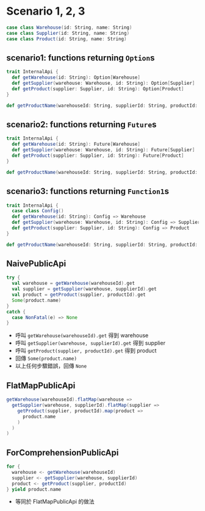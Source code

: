 # Scenario 1, 2, 3

```scala
case class Warehouse(id: String, name: String)
case class Supplier(id: String, name: String)
case class Product(id: String, name: String)
```

## scenario1: functions returning `Option`s
```scala
trait InternalApi {
  def getWarehouse(id: String): Option[Warehouse]
  def getSupplier(warehouse: Warehouse, id: String): Option[Supplier]
  def getProduct(supplier: Supplier, id: String): Option[Product]
}

def getProductName(warehouseId: String, supplierId: String, productId: String): Option[String]
```

## scenario2: functions returning `Future`s
```scala
trait InternalApi {
  def getWarehouse(id: String): Future[Warehouse]
  def getSupplier(warehouse: Warehouse, id: String): Future[Supplier]
  def getProduct(supplier: Supplier, id: String): Future[Product]
}

def getProductName(warehouseId: String, supplierId: String, productId: String): Future[String]
```

## scenario3: functions returning `Function1`s
```scala
trait InternalApi {
  case class Config()
  def getWarehouse(id: String): Config => Warehouse
  def getSupplier(warehouse: Warehouse, id: String): Config => Supplier
  def getProduct(supplier: Supplier, id: String): Config => Product
}

def getProductName(warehouseId: String, supplierId: String, productId: String): Config => String
```

## NaivePublicApi
```scala
try {
  val warehouse = getWarehouse(warehouseId).get
  val supplier = getSupplier(warehouse, supplierId).get
  val product = getProduct(supplier, productId).get
  Some(product.name)
}
catch {
  case NonFatal(e) => None
}
```
- 呼叫 `getWarehouse(warehouseId).get` 得到 warehouse
- 呼叫 `getSupplier(warehouse, supplierId).get` 得到 supplier
- 呼叫 `getProduct(supplier, productId).get` 得到 product
- 回傳 `Some(product.name)`
- 以上任何步驟錯誤，回傳 `None`

## FlatMapPublicApi
```scala
getWarehouse(warehouseId).flatMap(warehouse =>
  getSupplier(warehouse, supplierId).flatMap(supplier =>
    getProduct(supplier, productId).map(product =>
      product.name
    )
  )
)
```

## ForComprehensionPublicApi
```scala
for {
  warehouse <- getWarehouse(warehouseId)
  supplier <- getSupplier(warehouse, supplierId)
  product <- getProduct(supplier, productId)
} yield product.name
```
- 等同於 FlatMapPublicApi 的做法
